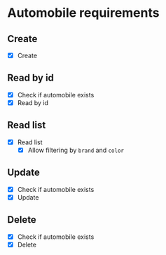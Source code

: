 # Automobile requirements

## Create

- [x] Create

## Read by id

- [x] Check if automobile exists
- [x] Read by id

## Read list

- [x] Read list
  - [x] Allow filtering by `brand` and `color`

## Update

- [x] Check if automobile exists
- [x] Update

## Delete

- [x] Check if automobile exists
- [x] Delete
